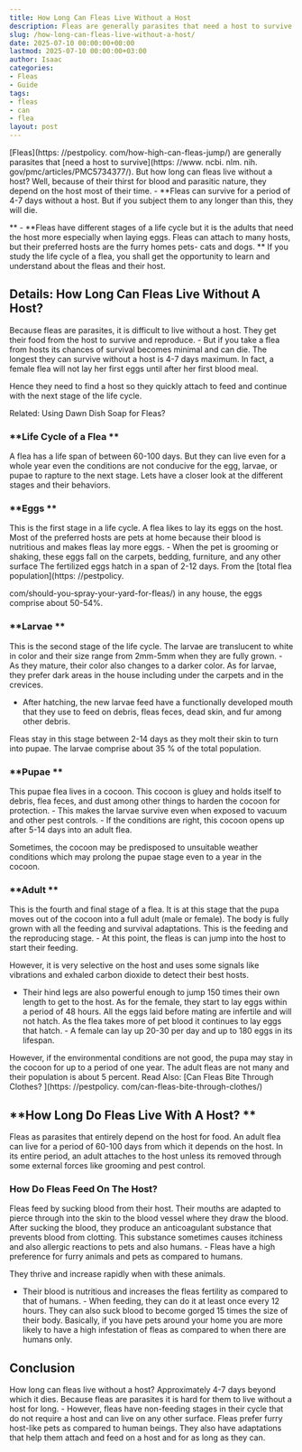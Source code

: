 ```yaml
---
title: How Long Can Fleas Live Without a Host
description: Fleas are generally parasites that need a host to survive . But how long can fleas live without a host? Well, because of their thirst for blood and parasitic...
slug: /how-long-can-fleas-live-without-a-host/
date: 2025-07-10 00:00:00+00:00
lastmod: 2025-07-10 00:00:00+03:00
author: Isaac
categories:
- Fleas
- Guide
tags:
- fleas
- can
- flea
layout: post
---
```


[Fleas](https: //pestpolicy. com/how-high-can-fleas-jump/) are generally parasites that [need a host to survive](https: //www. ncbi. nlm. nih. gov/pmc/articles/PMC5734377/). But how long can fleas live without a host? Well, because of their thirst for blood and parasitic nature, they depend on the host most of their time. - **Fleas can survive for a period of 4-7 days without a host. But if you subject them to any longer than this, they will die.

** - **Fleas have different stages of a life cycle but it is the adults that need the host more especially when laying eggs. Fleas can attach to many hosts, but their preferred hosts are the furry homes pets- cats and dogs. ** If you study the life cycle of a flea, you shall get the opportunity to learn and understand about the fleas and their host.

##  Details: How Long Can Fleas Live Without A Host?

Because fleas are parasites, it is difficult to live without a host. They get their food from the host to survive and reproduce. - But if you take a flea from hosts its chances of survival becomes minimal and can die. The longest they can survive without a host is 4-7 days maximum. In fact, a female flea will not lay her first eggs until after her first blood meal.

Hence they need to find a host so they quickly attach to feed and continue with the next stage of the life cycle.

Related: Using Dawn Dish Soap for Fleas?

###  **Life Cycle of a Flea **

A flea has a life span of between 60-100 days. But they can live even for a whole year even the conditions are not conducive for the egg, larvae, or pupae to rapture to the next stage. Lets have a closer look at the different stages and their behaviors.

###  **Eggs **

This is the first stage in a life cycle. A flea likes to lay its eggs on the host. Most of the preferred hosts are pets at home because their blood is nutritious and makes fleas lay more eggs. - When the pet is grooming or shaking, these eggs fall on the carpets, bedding, furniture, and any other surface The fertilized eggs hatch in a span of 2-12 days. From the [total flea population](https: //pestpolicy.

com/should-you-spray-your-yard-for-fleas/) in any house, the eggs comprise about 50-54%.

###  **Larvae **

This is the second stage of the life cycle. The larvae are translucent to white in color and their size range from 2mm-5mm when they are fully grown. - As they mature, their color also changes to a darker color. As for larvae, they prefer dark areas in the house including under the carpets and in the crevices.

- After hatching, the new larvae feed have a functionally developed mouth that they use to feed on debris, fleas feces, dead skin, and fur among other debris.

Fleas stay in this stage between 2-14 days as they molt their skin to turn into pupae. The larvae comprise about 35 % of the total population.

###  **Pupae **

This pupae flea lives in a cocoon. This cocoon is gluey and holds itself to debris, flea feces, and dust among other things to harden the cocoon for protection. - This makes the larvae survive even when exposed to vacuum and other pest controls. - If the conditions are right, this cocoon opens up after 5-14 days into an adult flea.

Sometimes, the cocoon may be predisposed to unsuitable weather conditions which may prolong the pupae stage even to a year in the cocoon.

###  **Adult **

This is the fourth and final stage of a flea. It is at this stage that the pupa moves out of the cocoon into a full adult (male or female). The body is fully grown with all the feeding and survival adaptations. This is the feeding and the reproducing stage. - At this point, the fleas is can jump into the host to start their feeding.

However, it is very selective on the host and uses some signals like vibrations and exhaled carbon dioxide to detect their best hosts.

- Their hind legs are also powerful enough to jump 150 times their own length to get to the host. As for the female, they start to lay eggs within a period of 48 hours. All the eggs laid before mating are infertile and will not hatch. As the flea takes more of pet blood it continues to lay eggs that hatch. - A female can lay up 20-30 per day and up to 180 eggs in its lifespan.

However, if the environmental conditions are not good, the pupa may stay in the cocoon for up to a period of one year. The adult fleas are not many and their population is about 5 percent. Read Also: [Can Fleas Bite Through Clothes? ](https: //pestpolicy. com/can-fleas-bite-through-clothes/)

##  **How Long Do Fleas Live With A Host? **

Fleas as parasites that entirely depend on the host for food. An adult flea can live for a period of 60-100 days from which it depends on the host. In its entire period, an adult attaches to the host unless its removed through some external forces like grooming and pest control.

###  **How Do Fleas Feed On The Host?**

Fleas feed by sucking blood from their host. Their mouths are adapted to pierce through into the skin to the blood vessel where they draw the blood. After sucking the blood, they produce an anticoagulant substance that prevents blood from clotting. This substance sometimes causes itchiness and also allergic reactions to pets and also humans. - Fleas have a high preference for furry animals and pets as compared to humans.

They thrive and increase rapidly when with these animals.

- Their blood is nutritious and increases the fleas fertility as compared to that of humans. - When feeding, they can do it at least once every 12 hours. They can also suck blood to become gorged 15 times the size of their body. Basically, if you have pets around your home you are more likely to have a high infestation of fleas as compared to when there are humans only.

##  Conclusion

How long can fleas live without a host? Approximately 4-7 days beyond which it dies. Because fleas are parasites it is hard for them to live without a host for long. - However, fleas have non-feeding stages in their cycle that do not require a host and can live on any other surface. Fleas prefer furry host-like pets as compared to human beings. They also have adaptations that help them attach and feed on a host and for as long as they can.
